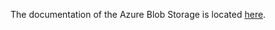 The documentation of the Azure Blob Storage is located [here](../../website/docs/infrastructure/storage/azure-blob-storage.md).
